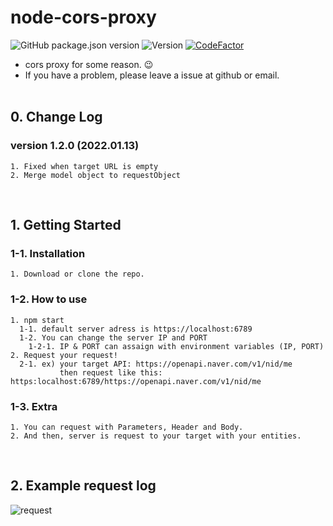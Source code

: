 # node-cors-proxy

![GitHub package.json version](https://img.shields.io/github/package-json/v/pepsizerosugar/node-cors-proxy?color=g)
![Version](https://img.shields.io/badge/Update-2021.12.21-yellow)
[![CodeFactor](https://www.codefactor.io/repository/github/pepsizerosugar/node-cors-proxy/badge)](https://www.codefactor.io/repository/github/pepsizerosugar/node-cors-proxy)

* cors proxy for some reason. 😉
* If you have a problem, please leave a issue at github or email.
<br><br>

## 0. Change Log
### version 1.2.0 (2022.01.13)
```
1. Fixed when target URL is empty
2. Merge model object to requestObject
```
<br>

## 1. Getting Started
### 1-1. Installation
```
1. Download or clone the repo.
```
### 1-2. How to use
```
1. npm start
  1-1. default server adress is https://localhost:6789
  1-2. You can change the server IP and PORT
    1-2-1. IP & PORT can assaign with environment variables (IP, PORT)
2. Request your request!
  2-1. ex) your target API: https://openapi.naver.com/v1/nid/me
           then request like this: https:localhost:6789/https://openapi.naver.com/v1/nid/me
```
### 1-3. Extra
```
1. You can request with Parameters, Header and Body.
2. And then, server is request to your target with your entities.
```
<br>

## 2. Example request log
![request](https://user-images.githubusercontent.com/84403670/146704461-f116e0b9-2b93-4b39-80ae-4e2ee2e95bb3.PNG)
